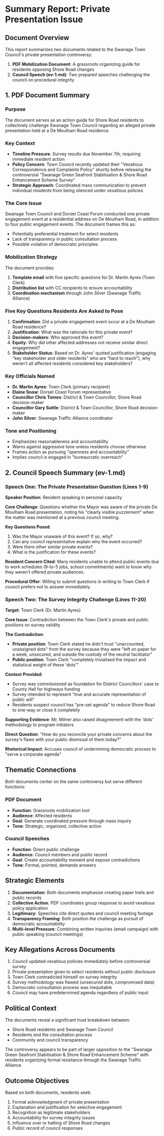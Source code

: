 # Summary Report: Private Presentation Issue

## Document Overview

This report summarizes two documents related to the Swanage Town Council's private presentation controversy:

1. **PDF Mobilization Document**: A grassroots organizing guide for residents opposing Shore Road changes
2. **Council Speech (ev-1.md)**: Two prepared speeches challenging the council on procedural integrity

## 1. PDF Document Summary

### Purpose
The document serves as an action guide for Shore Road residents to collectively challenge Swanage Town Council regarding an alleged private presentation held at a De Moulham Road residence.

### Key Context
- **Timeline Pressure**: Survey results due November 7th, requiring immediate resident action
- **Policy Concern**: Town Council recently updated their "Vexatious Correspondence and Complaints Policy" shortly before releasing the controversial "Swanage Green Seafront Stabilisation & Shore Road Enhancement Scheme Survey"
- **Strategic Approach**: Coordinated mass communication to prevent individual residents from being silenced under vexatious policies

### The Core Issue
Swanage Town Council and Dorset Coast Forum conducted one private engagement event at a residential address on De Moulham Road, in addition to four public engagement events. The document frames this as:
- Potentially preferential treatment for select residents
- Lack of transparency in public consultation process
- Possible violation of democratic principles

### Mobilization Strategy
The document provides:
1. **Template email** with five specific questions for Dr. Martin Ayres (Town Clerk)
2. **Distribution list** with CC recipients to ensure accountability
3. **Coordination mechanism** through John Silver (Swanage Traffic Alliance)

### Five Key Questions Residents Are Asked to Pose

1. **Confirmation**: Did a private engagement event occur at a De Moulham Road residence?
2. **Justification**: What was the rationale for this private event?
3. **Decision-makers**: Who approved this event?
4. **Equity**: Why did other affected addresses not receive similar direct engagement?
5. **Stakeholder Status**: Based on Dr. Ayres' quoted justification (engaging "key stakeholder and older residents" who are "hard to reach"), why weren't all affected residents considered key stakeholders?

### Key Officials Named
- **Dr. Martin Ayres**: Town Clerk (primary recipient)
- **Elaine Snow**: Dorset Coast Forum representative
- **Councillor Chris Tomes**: District & Town Councillor, Shore Road decision-maker
- **Councillor Gary Suttle**: District & Town Councillor, Shore Road decision-maker
- **John Silver**: Swanage Traffic Alliance coordinator

### Tone and Positioning
- Emphasizes reasonableness and accountability
- Warns against aggressive tone unless residents choose otherwise
- Frames action as pursuing "openness and accountability"
- Implies council is engaged in "bureaucratic overreach"

## 2. Council Speech Summary (ev-1.md)

### Speech One: The Private Presentation Question (Lines 1-9)

**Speaker Position**: Resident speaking in personal capacity

**Core Challenge**: Questions whether the Mayor was aware of the private De Moulham Road presentation, noting his "clearly visible puzzlement" when the matter was mentioned at a previous council meeting.

**Key Questions Posed**:
1. Was the Mayor unaware of this event? If so, why?
2. Can any council representative explain why the event occurred?
3. Were there other similar private events?
4. What is the justification for these events?

**Resident Concern Cited**: Many residents unable to attend public events due to work schedules (9-to-5 jobs, school commitments) want to know why they weren't offered private audiences.

**Procedural Offer**: Willing to submit questions in writing to Town Clerk if council prefers not to answer immediately.

### Speech Two: The Survey Integrity Challenge (Lines 11-20)

**Target**: Town Clerk (Dr. Martin Ayres)

**Core Issue**: Contradiction between the Town Clerk's private and public positions on survey validity

**The Contradiction**:
- **Private position**: Town Clerk stated he didn't trust "unaccounted, unassigned dots" from the survey because they were "left on paper for a week, unsecured, and outside the custody of the neutral facilitator"
- **Public position**: Town Clerk "completely trivialised the impact and statistical weight of these 'dots'"

**Context Provided**:
- Survey was commissioned as foundation for District Councillors' case to County Hall for highways funding
- Survey intended to represent "true and accurate representation of public will"
- Residents suspect council has "pre-set agenda" to reduce Shore Road to one-way or close it completely

**Supporting Evidence**: Mr. Milner also raised disagreement with the 'dots' methodology to program initiators

**Direct Question**: "How do you reconcile your private concerns about the survey's flaws with your public dismissal of them today?"

**Rhetorical Impact**: Accuses council of undermining democratic process to "serve a corporate agenda"

## Thematic Connections

Both documents center on the same controversy but serve different functions:

### PDF Document
- **Function**: Grassroots mobilization tool
- **Audience**: Affected residents
- **Goal**: Generate coordinated pressure through mass inquiry
- **Tone**: Strategic, organized, collective action

### Council Speeches
- **Function**: Direct public challenge
- **Audience**: Council members and public record
- **Goal**: Create accountability moment and expose contradictions
- **Tone**: Formal, pointed, demands answers

## Strategic Elements

1. **Documentation**: Both documents emphasize creating paper trails and public records
2. **Collective Action**: PDF coordinates group response to avoid vexatious policy application
3. **Legitimacy**: Speeches cite direct quotes and council meeting footage
4. **Transparency Framing**: Both position the challenge as pursuit of democratic accountability
5. **Multi-level Pressure**: Combining written inquiries (email campaign) with public speaking (council meetings)

## Key Allegations Across Documents

1. Council updated vexatious policies immediately before controversial survey
2. Private presentation given to select residents without public disclosure
3. Town Clerk contradicted himself on survey integrity
4. Survey methodology was flawed (unsecured dots, compromised data)
5. Democratic consultation process was inequitable
6. Council may have predetermined agenda regardless of public input

## Political Context

The documents reveal a significant trust breakdown between:
- Shore Road residents and Swanage Town Council
- Residents and the consultation process
- Community and council transparency

The controversy appears to be part of larger opposition to the "Swanage Green Seafront Stabilisation & Shore Road Enhancement Scheme" with residents organizing formal resistance through the Swanage Traffic Alliance.

## Outcome Objectives

Based on both documents, residents seek:
1. Formal acknowledgment of private presentation
2. Explanation and justification for selective engagement
3. Recognition as legitimate stakeholders
4. Accountability for survey integrity issues
5. Influence over or halting of Shore Road changes
6. Public record of council responses

